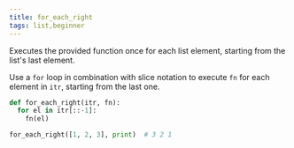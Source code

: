 ```yaml
---
title: for_each_right
tags: list,beginner
---
```


Executes the provided function once for each list element, starting from the list's last element.

Use a `for` loop in combination with slice notation to execute `fn` for each element in `itr`, starting from the last one.

```py
def for_each_right(itr, fn):
  for el in itr[::-1]:
    fn(el)
```

```py
for_each_right([1, 2, 3], print)  # 3 2 1
```

